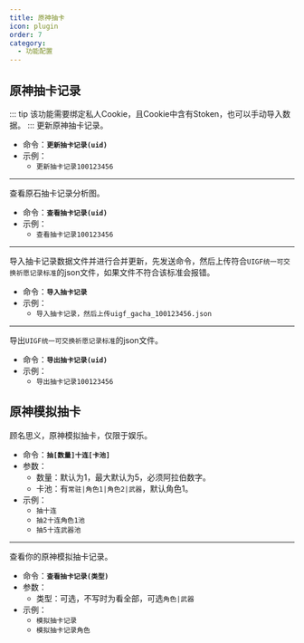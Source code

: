 ```yaml
---
title: 原神抽卡
icon: plugin
order: 7
category:
  - 功能配置
---
```


## 原神抽卡记录
::: tip
该功能需要绑定私人Cookie，且Cookie中含有Stoken，也可以手动导入数据。
:::
更新原神抽卡记录。
- 命令：**`更新抽卡记录(uid)`**
- 示例：
  - `更新抽卡记录100123456`
---
查看原石抽卡记录分析图。
- 命令：**`查看抽卡记录(uid)`**
- 示例：
  - `查看抽卡记录100123456`
---
导入抽卡记录数据文件并进行合并更新，先发送命令，然后上传符合`UIGF统一可交换祈愿记录标准`的json文件，如果文件不符合该标准会报错。
- 命令：**`导入抽卡记录`**
- 示例：
  - `导入抽卡记录，然后上传uigf_gacha_100123456.json`
---
导出`UIGF统一可交换祈愿记录标准`的json文件。
- 命令：**`导出抽卡记录(uid)`**
- 示例：
  - `导出抽卡记录100123456`


## 原神模拟抽卡
顾名思义，原神模拟抽卡，仅限于娱乐。
- 命令：**`抽[数量]十连[卡池]`**
- 参数：
  - 数量：默认为1，最大默认为5，必须阿拉伯数字。
  - 卡池：有`常驻|角色1|角色2|武器`，默认角色1。
- 示例：
  - `抽十连`
  - `抽2十连角色1池`
  - `抽5十连武器池`
---
查看你的原神模拟抽卡记录。
- 命令：**`查看抽卡记录(类型)`**
- 参数：
  - 类型：可选，不写时为看全部，可选`角色|武器`
- 示例：
  - `模拟抽卡记录`
  - `模拟抽卡记录角色`